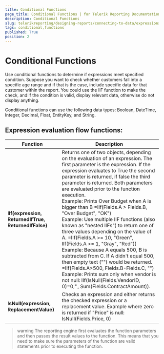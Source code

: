 ```yaml
---
title: Conditional Functions
page_title: Conditional Functions | for Telerik Reporting Documentation
description: Conditional Functions
slug: telerikreporting/designing-reports/connecting-to-data/expressions/expressions-reference/functions/conditional-functions
tags: conditional,functions
published: True
position: 2
---
```


# Conditional Functions

Use conditional functions to determine if expressions meet specified condition. Suppose you want to check whether customers fall into a specific age range and if that is the case, include specific data for that customer within the report. You could use the IIF function to make the check, and if the condition is valid, display relevant data, otherwise do not display anything.

Conditional functions can use the following data types: Boolean, DateTime, Integer, Decimal, Float, EntityKey, and String.

## Expression evaluation flow functions:

| Function | Description |
| ------ | ------ |
| __IIf(expression, ReturnedIfTrue, ReturnedIfFalse)__ |Returns one of two objects, depending on the evaluation of an expression. The first parameter is the expression. If the expression evaluates to True the second parameter is returned, if false the third parameter is returned. Both parameters are evaluated prior to the function execution. <br/> Example: Prints Over Budget when A is bigger than B =IIf(Fields.A > Fields.B, "Over Budget", "OK") <br/> Example: Use multiple IIF functions (also known as "nested IIFs") to return one of three values depending on the value of A. =IIf(Fields.A >= 10, "Green", IIf(Fields.A >= 1, "Gray", "Red")) <br/> Example: Because A equals 500, B is subtracted from C. If A didn't equal 500, then empty text ("") would be returned. =IIf(Fields.A>500, Fields.B-Fields.C, "") <br/> Example: Prints sum only when vendor is not null: IIf(IsNull(Fields.VendorID, 0)=0,'', Sum(Fields.ContractAmount)).|
| __IsNull(expression, ReplacementValue)__ |Checks an expression and either returns the checked expression or a replacement value. Example where zero is returned if "Price" is null: IsNull(Fields.Price, 0)|

>warning The reporting engine first evaluates the function parameters and then passes the result values to the function. This means that you need to make sure the parameters of the function are valid statements prior to executing the function.     

